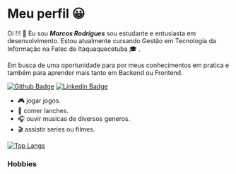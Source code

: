 # Meu perfil :grinning:

Oi !!! :wave: Eu sou ***Marcos Rodrigues*** sou estudante e entusiasta em desenvolvimento. Estou atualmente cursando Gestão em Tecnologia da Informação na Fatec de Itaquaquecetuba :mortar_board: .

Em busca de uma oportunidade para por meus conhecimentos em pratica e também para aprender mais tanto em Backend ou Frontend.

[![Github Badge](https://img.shields.io/badge/-Github-000?style=flat-square&logo=Github&logoColor=white&link=https://github.com/MarKus-del)](https://github.com/MarKus-del)
[![Linkedin Badge](https://img.shields.io/badge/-LinkedIn-blue?style=flat-square&logo=Linkedin&logoColor=white&link=https://www.linkedin.com/in/marcos-rodrigues-199b84201/)](https://www.linkedin.com/in/marcos-rodrigues-199b84201/)

+ :video_game: jogar jogos.
+ :pizza: comer lanches.
+ :headphones: ouvir musicas de diversos generos. 
+ :clapper: assistir series ou filmes.

[![Top Langs](https://github-readme-stats.vercel.app/api/top-langs/?username=MarKus-del)](https://github.com/anuraghazra/github-readme-stats)
### Hobbies

